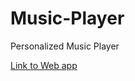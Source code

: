 # Music-Player
Personalized Music Player

[Link to Web app](https://aakifnaqvi.github.io/Music-Player/)
